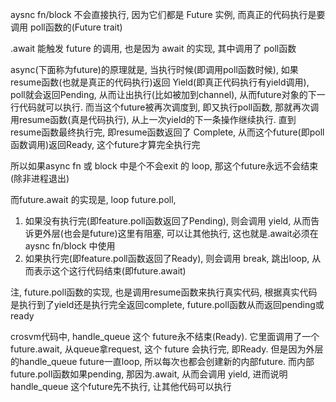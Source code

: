 aysnc fn/block 不会直接执行, 因为它们都是 Future 实例, 而真正的代码执行是要调用 poll函数的(Future trait)

.await 能触发 future 的调用, 也是因为 await 的实现, 其中调用了 poll函数

async(下面称为future)的原理就是, 当执行时候(即调用poll函数时候), 如果resume函数(也就是真正的代码执行)返回 Yield(即真正代码执行有yield调用), poll就会返回Pending, 从而让出执行(比如被加到channel), 从而future对象的下一行代码就可以执行. 而当这个future被再次调度到, 即又执行poll函数, 那就再次调用resume函数(真是代码执行), 从上一次yield的下一条操作继续执行. 直到resume函数最终执行完, 即resume函数返回了 Complete, 从而这个future(即poll函数调用)返回Ready, 这个future才算完全执行完

所以如果async fn 或 block 中是个不会exit 的 loop, 那这个future永远不会结束(除非进程退出)

而future.await 的实现是, loop future.poll, 
1. 如果没有执行完(即feature.poll函数返回了Pending), 则会调用 yield, 从而告诉更外层(也会是future)这里有阻塞, 可以让其他执行, 这也就是.await必须在aysnc fn/block 中使用
2. 如果执行完(即feature.poll函数返回了Ready), 则会调用 break, 跳出loop, 从而表示这个这行代码结束(即future.await)

注, future.poll函数的实现, 也是调用resume函数来执行真实代码, 根据真实代码是执行到了yield还是执行完全返回complete, future.poll函数从而返回pending或ready

crosvm代码中, handle_queue 这个 future永不结束(Ready). 它里面调用了一个future.await, 从queue拿request, 这个 future 会执行完, 即Ready. 但是因为外层的handle_queue future一直loop, 所以每次也都会创建新的内部future. 而内部future.poll函数如果pending, 那因为.await, 从而会调用 yield, 进而说明handle_queue 这个future先不执行, 让其他代码可以执行